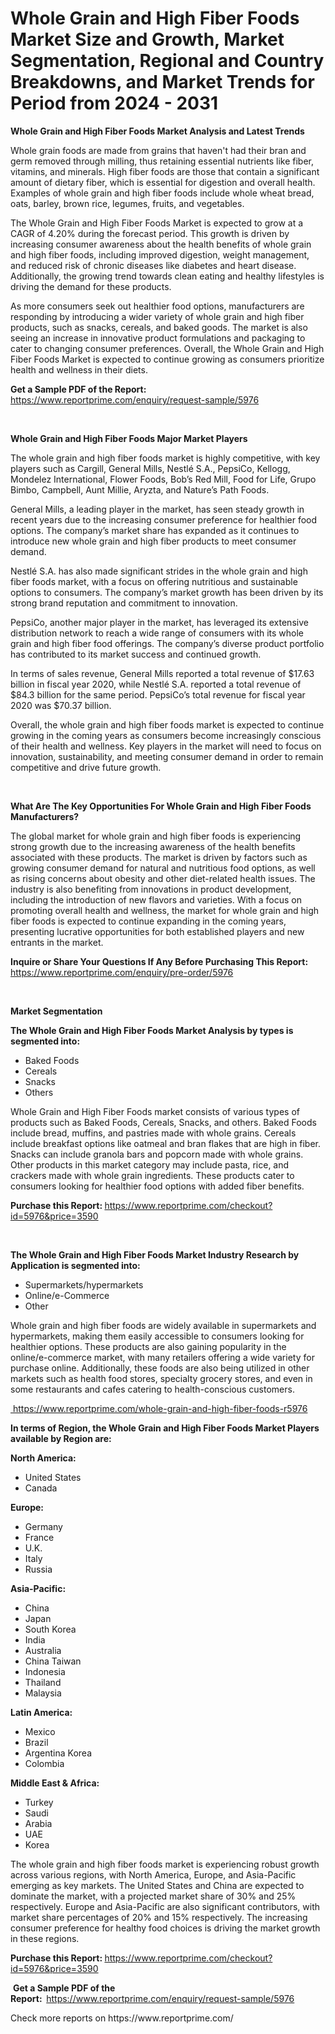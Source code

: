 <p><h1>Whole Grain and High Fiber Foods Market Size and Growth, Market Segmentation, Regional and Country Breakdowns, and Market Trends for Period from 2024 -  2031</h1></p><p><strong>Whole Grain and High Fiber Foods Market Analysis and Latest Trends</strong></p>
<p><p>Whole grain foods are made from grains that haven't had their bran and germ removed through milling, thus retaining essential nutrients like fiber, vitamins, and minerals. High fiber foods are those that contain a significant amount of dietary fiber, which is essential for digestion and overall health. Examples of whole grain and high fiber foods include whole wheat bread, oats, barley, brown rice, legumes, fruits, and vegetables.</p><p>The Whole Grain and High Fiber Foods Market is expected to grow at a CAGR of 4.20% during the forecast period. This growth is driven by increasing consumer awareness about the health benefits of whole grain and high fiber foods, including improved digestion, weight management, and reduced risk of chronic diseases like diabetes and heart disease. Additionally, the growing trend towards clean eating and healthy lifestyles is driving the demand for these products.</p><p>As more consumers seek out healthier food options, manufacturers are responding by introducing a wider variety of whole grain and high fiber products, such as snacks, cereals, and baked goods. The market is also seeing an increase in innovative product formulations and packaging to cater to changing consumer preferences. Overall, the Whole Grain and High Fiber Foods Market is expected to continue growing as consumers prioritize health and wellness in their diets.</p></p>
<p><strong>Get a Sample PDF of the Report:&nbsp;</strong> <a href="https://www.reportprime.com/enquiry/request-sample/5976">https://www.reportprime.com/enquiry/request-sample/5976</a></p>
<p>&nbsp;</p>
<p><strong>Whole Grain and High Fiber Foods Major Market Players</strong></p>
<p><p>The whole grain and high fiber foods market is highly competitive, with key players such as Cargill, General Mills, Nestlé S.A., PepsiCo, Kellogg, Mondelez International, Flower Foods, Bob’s Red Mill, Food for Life, Grupo Bimbo, Campbell, Aunt Millie, Aryzta, and Nature’s Path Foods.</p><p>General Mills, a leading player in the market, has seen steady growth in recent years due to the increasing consumer preference for healthier food options. The company’s market share has expanded as it continues to introduce new whole grain and high fiber products to meet consumer demand.</p><p>Nestlé S.A. has also made significant strides in the whole grain and high fiber foods market, with a focus on offering nutritious and sustainable options to consumers. The company’s market growth has been driven by its strong brand reputation and commitment to innovation.</p><p>PepsiCo, another major player in the market, has leveraged its extensive distribution network to reach a wide range of consumers with its whole grain and high fiber food offerings. The company’s diverse product portfolio has contributed to its market success and continued growth.</p><p>In terms of sales revenue, General Mills reported a total revenue of $17.63 billion in fiscal year 2020, while Nestlé S.A. reported a total revenue of $84.3 billion for the same period. PepsiCo’s total revenue for fiscal year 2020 was $70.37 billion.</p><p>Overall, the whole grain and high fiber foods market is expected to continue growing in the coming years as consumers become increasingly conscious of their health and wellness. Key players in the market will need to focus on innovation, sustainability, and meeting consumer demand in order to remain competitive and drive future growth.</p></p>
<p>&nbsp;</p>
<p><strong>What Are The Key Opportunities For Whole Grain and High Fiber Foods Manufacturers?</strong></p>
<p><p>The global market for whole grain and high fiber foods is experiencing strong growth due to the increasing awareness of the health benefits associated with these products. The market is driven by factors such as growing consumer demand for natural and nutritious food options, as well as rising concerns about obesity and other diet-related health issues. The industry is also benefiting from innovations in product development, including the introduction of new flavors and varieties. With a focus on promoting overall health and wellness, the market for whole grain and high fiber foods is expected to continue expanding in the coming years, presenting lucrative opportunities for both established players and new entrants in the market.</p></p>
<p><strong>Inquire or Share Your Questions If Any Before Purchasing This Report:</strong> <a href="https://www.reportprime.com/enquiry/pre-order/5976">https://www.reportprime.com/enquiry/pre-order/5976</a></p>
<p>&nbsp;</p>
<p><strong>Market Segmentation</strong></p>
<p><strong>The Whole Grain and High Fiber Foods Market Analysis by types is segmented into:</strong></p>
<p><ul><li>Baked Foods</li><li>Cereals</li><li>Snacks</li><li>Others</li></ul></p>
<p><p>Whole Grain and High Fiber Foods market consists of various types of products such as Baked Foods, Cereals, Snacks, and others. Baked Foods include bread, muffins, and pastries made with whole grains. Cereals include breakfast options like oatmeal and bran flakes that are high in fiber. Snacks can include granola bars and popcorn made with whole grains. Other products in this market category may include pasta, rice, and crackers made with whole grain ingredients. These products cater to consumers looking for healthier food options with added fiber benefits.</p></p>
<p><strong>Purchase this Report:&nbsp;</strong><a href="https://www.reportprime.com/checkout?id=5976&price=3590">https://www.reportprime.com/checkout?id=5976&price=3590</a></p>
<p>&nbsp;</p>
<p><strong>The Whole Grain and High Fiber Foods Market Industry Research by Application is segmented into:</strong></p>
<p><ul><li>Supermarkets/hypermarkets</li><li>Online/e-Commerce</li><li>Other</li></ul></p>
<p><p>Whole grain and high fiber foods are widely available in supermarkets and hypermarkets, making them easily accessible to consumers looking for healthier options. These products are also gaining popularity in the online/e-commerce market, with many retailers offering a wide variety for purchase online. Additionally, these foods are also being utilized in other markets such as health food stores, specialty grocery stores, and even in some restaurants and cafes catering to health-conscious customers.</p></p>
<p><a href="https://www.reportprime.com/whole-grain-and-high-fiber-foods-r5976">&nbsp;https://www.reportprime.com/whole-grain-and-high-fiber-foods-r5976</a></p>
<p><strong>In terms of Region, the Whole Grain and High Fiber Foods Market Players available by Region are:</strong></p>
<p>
    <p> <strong> North America: </strong>
        <ul>
            <li>United States</li>
            <li>Canada</li>
        </ul>
        </p> 
    <p> <strong> Europe: </strong>
        <ul>
            <li>Germany</li>
            <li>France</li>
            <li>U.K.</li>
            <li>Italy</li>
            <li>Russia</li>
        </ul>
        </p> 
    <p> <strong> Asia-Pacific: </strong>
        <ul>
            <li>China</li>
            <li>Japan</li>
            <li>South Korea</li>
            <li>India</li>
            <li>Australia</li>
            <li>China Taiwan</li>
            <li>Indonesia</li>
            <li>Thailand</li>
            <li>Malaysia</li>
        </ul>
        </p> 
    <p> <strong> Latin America: </strong>
        <ul>
            <li>Mexico</li>
            <li>Brazil</li>
            <li>Argentina Korea</li>
            <li>Colombia</li>
        </ul>
        </p> 
    <p> <strong> Middle East & Africa: </strong>
        <ul>
            <li>Turkey</li>
            <li>Saudi</li>
            <li>Arabia</li>
            <li>UAE</li>
            <li>Korea</li>
        </ul>
    </p>
    </p>
<p><p>The whole grain and high fiber foods market is experiencing robust growth across various regions, with North America, Europe, and Asia-Pacific emerging as key markets. The United States and China are expected to dominate the market, with a projected market share of 30% and 25% respectively. Europe and Asia-Pacific are also significant contributors, with market share percentages of 20% and 15% respectively. The increasing consumer preference for healthy food choices is driving the market growth in these regions.</p></p>
<p><strong>Purchase this Report: </strong><a href="https://www.reportprime.com/checkout?id=5976&price=3590">https://www.reportprime.com/checkout?id=5976&price=3590</a></p>
<p>&nbsp;<strong>Get a Sample PDF of the Report:&nbsp;&nbsp;</strong><a href="https://www.reportprime.com/enquiry/request-sample/5976">https://www.reportprime.com/enquiry/request-sample/5976</a></p>
<p><strong></strong></p>
<p>Check more reports on https://www.reportprime.com/</p>
